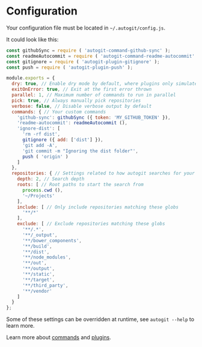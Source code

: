 # Configuration

Your configuration file must be located in `~/.autogit/config.js`.

It could look like this:

```js
const githubSync = require ( 'autogit-command-github-sync' );
const readmeAutocommit = require ( 'autogit-command-readme-autocommit' );
const gitignore = require ( 'autogit-plugin-gitignore' );
const push = require ( 'autogit-plugin-push' );

module.exports = {
  dry: true, // Enable dry mode by default, where plugins only simulate doing the work
  exitOnError: true, // Exit at the first error thrown
  parallel: 1, // Maximum number of commands to run in parallel
  pick: true, // Always manually pick repositories
  verbose: false, // Disable verbose output by default
  commands: { // Your custom commands
    'github-sync': githubSync ({ token: 'MY_GITHUB_TOKEN' }),
    'readme-autocommit': readmeAutocommit (),
    'ignore-dist': [
      'rm -rf dist',
      gitignore ({ add: ['dist'] }),
      'git add -A',
      'git commit -m "Ignoring the dist folder"',
      push ( 'origin' )
    ]
  },
  repositories: { // Settings related to how autogit searches for your repositories
    depth: 2, // Search depth
    roots: [ // Root paths to start the search from
      process.cwd (),
      '~/Projects'
    ],
    include: [ // Only include repositories matching these globs
      '**/*'
    ],
    exclude: [ // Exclude repositories matching these globs
      '**/.*',
      '**/_output',
      '**/bower_components',
      '**/build',
      '**/dist',
      '**/node_modules',
      '**/out',
      '**/output',
      '**/static',
      '**/target',
      '**/third_party',
      '**/vendor'
    ]
  }
};
```

Some of these settings can be overridden at runtime, see `autogit --help` to learn more.

Learn more about [commands](commands.md) and [plugins](plugins.md).
